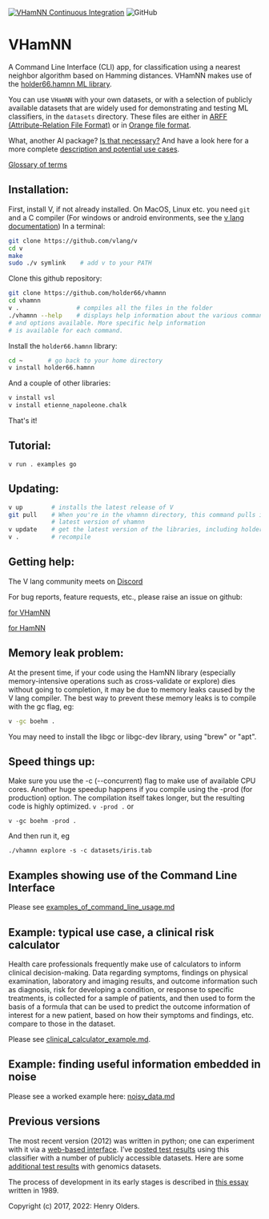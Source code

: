[![VHamNN Continuous Integration](https://github.com/holder66/VHamNN/actions/workflows/VHamNN%20Continuous%20Integration.yml/badge.svg)](https://github.com/holder66/VHamNN/actions/workflows/VHamNN%20Continuous%20Integration.yml)
![GitHub](https://img.shields.io/github/license/holder66/VHamNN)
# VHamNN
A Command Line Interface (CLI) app, for classification using a nearest neighbor algorithm based on Hamming distances. VHamNN makes use of the [holder66.hamnn ML library](https://github.com/holder66/hamnn).

You can use `VHamNN` with your own datasets, or with a selection of publicly available datasets that are widely used for demonstrating and testing ML classifiers, in the `datasets` directory. These files are either in [ARFF (Attribute-Relation File Format)](https://waikato.github.io/weka-wiki/formats_and_processing/arff_stable/) or in [Orange file format](https://orange3.readthedocs.io/projects/orange-data-mining-library/en/latest/reference/data.io.html).

What, another AI package? [Is that necessary?](https://github.com/holder66/vhamnn/blob/master/AI_for_rest_of_us.md)
And have a look here for a more complete [description and potential use cases](https://github.com/holder66/vhamnn/blob/master/description.md). 

[Glossary of terms](https://github.com/holder66/vhamnn/blob/master/glossary.md)

## Installation:
First, install V, if not already installed. On MacOS, Linux etc. you need `git` and a C compiler (For windows or android environments, see the [v lang documentation](https://github.com/vlang/v/blob/master/doc/docs.md#windows)) In a terminal:
```sh
git clone https://github.com/vlang/v
cd v
make
sudo ./v symlink	# add v to your PATH
```
Clone this github repository:
```sh
git clone https://github.com/holder66/vhamnn
cd vhamnn
v .                # compiles all the files in the folder
./vhamnn --help    # displays help information about the various commands
# and options available. More specific help information
# is available for each command.
```
Install the `holder66.hamnn` library:
```sh
cd ~       # go back to your home directory
v install holder66.hamnn
````
And a couple of other libraries:
```sh
v install vsl
v install etienne_napoleone.chalk
````

That's it!

## Tutorial:
`v run . examples go`

## Updating:
```sh
v up        # installs the latest release of V
git pull    # When you're in the vhamnn directory, this command pulls in the 
            # latest version of vhamnn
v update    # get the latest version of the libraries, including holder66.hamnn
v .         # recompile
```

## Getting help:
The V lang community meets on [Discord](https://discord.gg/vlang)

For bug reports, feature requests, etc., please raise an issue on github:

[for VHamNN](https://github.com/holder66/vhamnn)

[for HamNN](https://github.com/holder66/hamnn)


## Memory leak problem:

At the present time, if your code using the HamNN library (especially memory-intensive operations such as cross-validate or explore) dies without going to completion, it may be due to memory leaks caused by the V lang compiler. The best way to prevent these memory leaks is to compile with the gc flag, eg:
 ```sh
 v -gc boehm .
 ```
You may need to install the libgc or libgc-dev library, using "brew" or "apt".

## Speed things up:

Make sure you use the -c (--concurrent) flag to make use of available CPU cores.
Another huge speedup happens if you compile using the -prod (for production) option. The compilation itself takes longer, but the resulting code is highly optimized.
`v -prod .` or

`v -gc boehm -prod .`

And then run it, eg 

`./vhamnn explore -s -c datasets/iris.tab`

## Examples showing use of the Command Line Interface
Please see [examples_of_command_line_usage.md](https://github.com/holder66/vhamnn/blob/master/examples_of_command_line_usage.md)

## Example: typical use case, a clinical risk calculator

Health care professionals frequently make use of calculators to inform clinical decision-making. Data regarding symptoms, findings on physical examination, laboratory and imaging results, and outcome information such as diagnosis, risk for developing a condition, or response to specific treatments, is collected for a sample of patients, and then used to form the basis of a formula that can be used to predict the outcome information of interest for a new patient, based on how their symptoms and findings, etc. compare to those in the dataset.

Please see [clinical_calculator_example.md](https://github.com/holder66/vhamnn/blob/master/clinical_calculator_example.md).

## Example: finding useful information embedded in noise

Please see a worked example here: [noisy_data.md](https://github.com/holder66/vhamnn/blob/master/noisy_data.md)




## Previous versions
The most recent version (2012) was written in python; one can experiment with it via a [web-based interface](http://hammingnn.olders.ca). I’ve [posted test results](https://henry.olders.ca/wordpress/?p=613) using this classifier with a number of publicly accessible datasets. Here are some [additional test results](https://henry.olders.ca/wordpress/?p=381) with genomics datasets.

The process of development in its early stages is described in [this essay](https://henry.olders.ca/wordpress/?p=731) written in 1989.



Copyright (c) 2017, 2022: Henry Olders.
